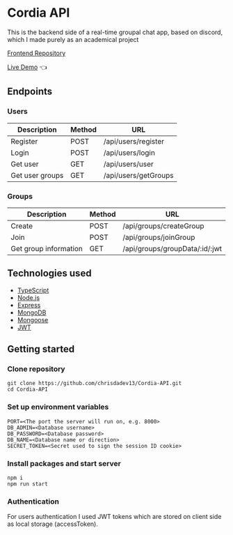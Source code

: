 # Cordia API

This is the backend side of a real-time groupal chat app, based on discord, which I made purely as an academical project

[Frontend Repository](https://github.com/chrisdadev13/Cordia)

[Live Demo]("https://cordia.vercel.app/") :point_left:

## Endpoints

### Users

| Description     | Method | URL                  |
| --------------- | ------ | -------------------- |
| Register        | POST   | /api/users/register  |
| Login           | POST   | /api/users/login     |
| Get user        | GET    | /api/users/user      |
| Get user groups | GET    | /api/users/getGroups |

### Groups

| Description           | Method | URL                            |
| --------------------- | ------ | ------------------------------ |
| Create                | POST   | /api/groups/createGroup        |
| Join                  | POST   | /api/groups/joinGroup          |
| Get group information | GET    | /api/groups/groupData/:id/:jwt |

## Technologies used

- [TypeScript](https://www.typescriptlang.org/)
- [Node.js](https://nodejs.org/)
- [Express](https://expressjs.com/)
- [MongoDB](https://www.mongodb.com/)
- [Mongoose](https://mongoosejs.com/)
- [JWT](https://jwt.io/)

## Getting started

### Clone repository

```
git clone https://github.com/chrisdadev13/Cordia-API.git
cd Cordia-API
```

### Set up environment variables

```
PORT=<The port the server will run on, e.g. 8000>
DB_ADMIN=<Database username>
DB_PASSWORD=<Database password>
DB_NAME=<Database name or direction>
SECRET_TOKEN=<Secret used to sign the session ID cookie>
```

### Install packages and start server

```
npm i
npm run start
```

### Authentication

For users authentication I used JWT tokens which are stored on client side as local storage (accessToken).
